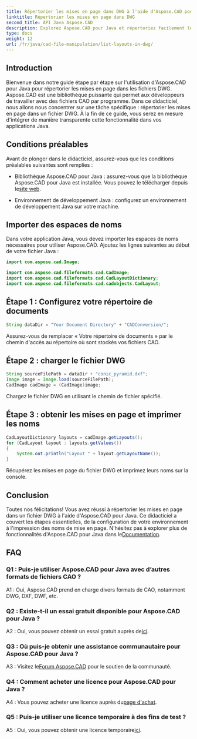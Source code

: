 ```yaml
---
title: Répertorier les mises en page dans DWG à l'aide d'Aspose.CAD pour Java
linktitle: Répertorier les mises en page dans DWG
second_title: API Java Aspose.CAD
description: Explorez Aspose.CAD pour Java et répertoriez facilement les mises en page dans les fichiers DWG. Intégrez de puissantes fonctionnalités de CAO dans vos applications Java.
type: docs
weight: 12
url: /fr/java/cad-file-manipulation/list-layouts-in-dwg/
---
```

## Introduction

Bienvenue dans notre guide étape par étape sur l'utilisation d'Aspose.CAD pour Java pour répertorier les mises en page dans les fichiers DWG. Aspose.CAD est une bibliothèque puissante qui permet aux développeurs de travailler avec des fichiers CAO par programme. Dans ce didacticiel, nous allons nous concentrer sur une tâche spécifique : répertorier les mises en page dans un fichier DWG. À la fin de ce guide, vous serez en mesure d'intégrer de manière transparente cette fonctionnalité dans vos applications Java.

## Conditions préalables

Avant de plonger dans le didacticiel, assurez-vous que les conditions préalables suivantes sont remplies :

-  Bibliothèque Aspose.CAD pour Java : assurez-vous que la bibliothèque Aspose.CAD pour Java est installée. Vous pouvez le télécharger depuis le[site web](https://releases.aspose.com/cad/java/).

- Environnement de développement Java : configurez un environnement de développement Java sur votre machine.

## Importer des espaces de noms

Dans votre application Java, vous devez importer les espaces de noms nécessaires pour utiliser Aspose.CAD. Ajoutez les lignes suivantes au début de votre fichier Java :

```java
import com.aspose.cad.Image;

import com.aspose.cad.fileformats.cad.CadImage;
import com.aspose.cad.fileformats.cad.CadLayoutDictionary;
import com.aspose.cad.fileformats.cad.cadobjects.CadLayout;
```

## Étape 1 : Configurez votre répertoire de documents

```java
String dataDir = "Your Document Directory" + "CADConversion/";
```

Assurez-vous de remplacer « Votre répertoire de documents » par le chemin d'accès au répertoire où sont stockés vos fichiers CAO.

## Étape 2 : charger le fichier DWG

```java
String sourceFilePath = dataDir + "conic_pyramid.dxf";
Image image = Image.load(sourceFilePath);
CadImage cadImage = (CadImage)image;
```

Chargez le fichier DWG en utilisant le chemin de fichier spécifié.

## Étape 3 : obtenir les mises en page et imprimer les noms

```java
CadLayoutDictionary layouts = cadImage.getLayouts();
for (CadLayout layout : layouts.getValues())
{
    System.out.println("Layout " + layout.getLayoutName());
}
```

Récupérez les mises en page du fichier DWG et imprimez leurs noms sur la console.

## Conclusion

 Toutes nos félicitations! Vous avez réussi à répertorier les mises en page dans un fichier DWG à l'aide d'Aspose.CAD pour Java. Ce didacticiel a couvert les étapes essentielles, de la configuration de votre environnement à l'impression des noms de mise en page. N'hésitez pas à explorer plus de fonctionnalités d'Aspose.CAD pour Java dans le[Documentation](https://reference.aspose.com/cad/java/).

## FAQ

### Q1 : Puis-je utiliser Aspose.CAD pour Java avec d’autres formats de fichiers CAO ?

A1 : Oui, Aspose.CAD prend en charge divers formats de CAO, notamment DWG, DXF, DWF, etc.

### Q2 : Existe-t-il un essai gratuit disponible pour Aspose.CAD pour Java ?

 A2 : Oui, vous pouvez obtenir un essai gratuit auprès de[ici](https://releases.aspose.com/).

### Q3 : Où puis-je obtenir une assistance communautaire pour Aspose.CAD pour Java ?

 A3 : Visitez le[Forum Aspose.CAD](https://forum.aspose.com/c/cad/19) pour le soutien de la communauté.

### Q4 : Comment acheter une licence pour Aspose.CAD pour Java ?

 A4 : Vous pouvez acheter une licence auprès du[page d'achat](https://purchase.aspose.com/buy).

### Q5 : Puis-je utiliser une licence temporaire à des fins de test ?

 A5 : Oui, vous pouvez obtenir une licence temporaire[ici](https://purchase.aspose.com/temporary-license/).